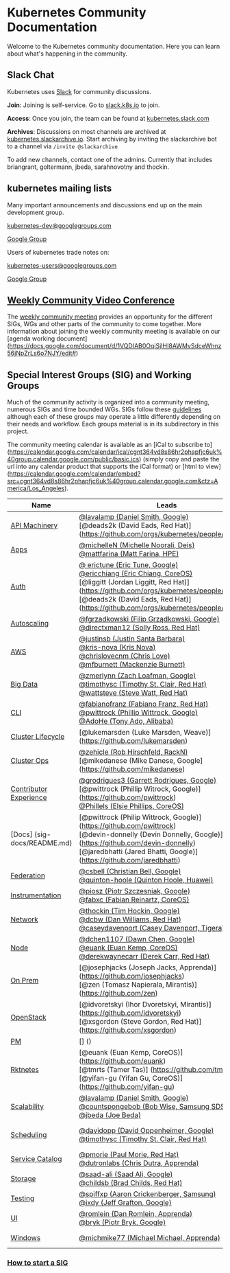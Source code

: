 # Kubernetes Community Documentation

Welcome to the Kubernetes community documentation. Here you can learn about what's happening in the community.

## Slack Chat

Kubernetes uses [Slack](http://slack.com) for community discussions.

**Join**: Joining is self-service.  Go to [slack.k8s.io](http://slack.k8s.io) to join.

**Access**: Once you join, the team can be found at [kubernetes.slack.com](http://kubernetes.slack.com)

**Archives**: Discussions on most channels are archived at [kubernetes.slackarchive.io](http://kubernetes.slackarchive.io).  Start archiving by inviting the slackarchive bot to a channel via `/invite @slackarchive`

To add new channels, contact one of the admins. Currently that includes briangrant, goltermann, jbeda, sarahnovotny and thockin.

## kubernetes mailing lists

Many important announcements and discussions end up on the main development group.

kubernetes-dev@googlegroups.com

[Google Group](https://groups.google.com/forum/#!forum/kubernetes-dev)

Users of kubernetes trade notes on:

kubernetes-users@googlegroups.com

[Google Group](https://groups.google.com/forum/#!forum/kubernetes-users)


## [Weekly Community Video Conference](community/README.md)

The [weekly community meeting](https://zoom.us/my/kubernetescommunity) provides an opportunity for the different SIGs, WGs and other parts of the community to come together.  More information about joining the weekly community meeting is available on our [agenda working document] (https://docs.google.com/document/d/1VQDIAB0OqiSjIHI8AWMvSdceWhnz56jNpZrLs6o7NJY/edit#)

## Special Interest Groups (SIG) and Working Groups

Much of the community activity is organized into a community meeting, numerous SIGs and time bounded WGs. SIGs follow these [guidelines](governance.md) although each of these groups may operate a little differently depending on their needs and workflow. Each groups material is in its subdirectory in this project.

The community meeting calendar is available as an [iCal to subscribe to] (https://calendar.google.com/calendar/ical/cgnt364vd8s86hr2phapfjc6uk%40group.calendar.google.com/public/basic.ics) (simply  copy and paste the url into any calendar product that supports the iCal format) or [html to view] (https://calendar.google.com/calendar/embed?src=cgnt364vd8s86hr2phapfjc6uk%40group.calendar.google.com&ctz=America/Los_Angeles).

| Name | Leads | Group | Slack Channel | Meetings |
|------|-------|-------|---------------|----------|
| [API Machinery](sig-api-machinery/README.md) | [@lavalamp (Daniel Smith, Google)](https://github.com/lavalamp) <br> [@deads2k (David Eads, Red Hat)] (https://github.com/orgs/kubernetes/people/deads2k)| [Group](https://groups.google.com/forum/#!forum/kubernetes-sig-api-machinery) | [#sig-api-machinery](https://kubernetes.slack.com/messages/sig-api-machinery/) | [Every other Wednesday at 11:00 AM PST](https://staging.talkgadget.google.com/hangouts/_/google.com/kubernetes-sig) |
| [Apps](sig-apps/README.md) | [@michelleN (Michelle Noorali, Deis)](https://github.com/michelleN)<br>[@mattfarina (Matt Farina, HPE)](https://github.com/mattfarina) | [Group](https://groups.google.com/forum/#!forum/kubernetes-sig-apps) | [#sig-apps](https://kubernetes.slack.com/messages/sig-apps) | [Mondays 9:00AM PST](https://zoom.us/j/4526666954) |
| [Auth](sig-auth/README.md) | [@ erictune (Eric Tune, Google)](https://github.com/erictune)<br> [@ericchiang (Eric Chiang, CoreOS)](https://github.com/orgs/kubernetes/people/ericchiang)<br> [@liggitt (Jordan Liggitt, Red Hat)] (https://github.com/orgs/kubernetes/people/liggitt) <br> [@deads2k (David Eads, Red Hat)] (https://github.com/orgs/kubernetes/people/deads2k) | [Group](https://groups.google.com/forum/#!forum/kubernetes-sig-auth) | [#sig-auth](https://kubernetes.slack.com/messages/sig-auth/) | Biweekly [Wednesdays at 1100 to 1200 PT](https://zoom.us/my/k8s.sig.auth) |
| [Autoscaling](sig-autoscaling/README.md) | [@fgrzadkowski (Filip Grządkowski, Google)](https://github.com/fgrzadkowski)<br> [@directxman12 (Solly Ross, Red Hat)](https://github.com/directxman12) | [Group](https://groups.google.com/forum/#!forum/kubernetes-sig-autoscaling) | [#sig-autoscaling](https://kubernetes.slack.com/messages/sig-autoscaling/) | Biweekly (or triweekly) on [Thurs at 0830 PT](https://plus.google.com/hangouts/_/google.com/k8s-autoscaling) |
| [AWS](sig-aws/README.md) | [@justinsb (Justin Santa Barbara)](https://github.com/justinsb)<br>[@kris-nova (Kris Nova)](https://github.com/kris-nova)<br>[@chrislovecnm (Chris Love)](https://github.com/chrislovecnm)<br>[@mfburnett (Mackenzie Burnett)](https://github.com/mfburnett) | [Group](https://groups.google.com/forum/#!forum/kubernetes-sig-aws) | [#sig-aws](https://kubernetes.slack.com/messages/sig-aws/) | 1st/3rd Friday at 9:00AM PST on [Zoom](https://zoom.us/my/k8ssigaws) |
| [Big Data](sig-big-data/README.md) | [@zmerlynn (Zach Loafman, Google)](https://github.com/zmerlynn)<br>[@timothysc (Timothy St. Clair, Red Hat)](https://github.com/timothysc)<br>[@wattsteve (Steve Watt, Red Hat)](https://github.com/wattsteve) | [Group](https://groups.google.com/forum/#!forum/kubernetes-sig-big-data) | [#sig-big-data](https://kubernetes.slack.com/messages/sig-big-data/) | Suspended |
| [CLI](sig-cli/README.md) | [@fabianofranz (Fabiano Franz, Red Hat)](https://github.com/fabianofranz)<br>[@pwittrock (Phillip Wittrock, Google)](https://github.com/pwittrock)<br>[@AdoHe (Tony Ado, Alibaba)](https://github.com/AdoHe) | [Group](https://groups.google.com/forum/#!forum/kubernetes-sig-cli) | [#sig-cli](https://kubernetes.slack.com/messages/sig-cli) | Bi-weekly Wednesdays at 9:00 AM PT on [Zoom](https://zoom.us/my/sigcli) |
| [Cluster Lifecycle](sig-cluster-lifecycle/README.md) | [@lukemarsden (Luke Marsden, Weave)] (https://github.com/lukemarsden) | [Group](https://groups.google.com/forum/#!forum/kubernetes-sig-cluster-lifecycle) | [#sig-cluster-lifecycle](https://kubernetes.slack.com/messages/sig-cluster-lifecycle) | Tuesdays at 09:00 AM PST on [Zoom](https://zoom.us/j/166836​624) |
| [Cluster Ops](sig-cluster-ops/README.md) | [@zehicle (Rob Hirschfeld, RackN)](https://github.com/zehicle) <br> [@mikedanese (Mike Danese, Google] (https://github.com/mikedanese) | [Group](https://groups.google.com/forum/#!forum/kubernetes-sig-cluster-ops) | [#sig-cluster-ops](https://kubernetes.slack.com/messages/sig-cluster-ops) | Thursdays at 1:00 PM PST on [hangouts](https://plus.google.com/hangouts/_/google.com/sig-cluster-ops)|
| [Contributor Experience](sig-contribx/README.md) | [@grodrigues3 (Garrett Rodrigues, Google)](https://github.com/Grodrigues3) <br> [@pwittrock (Phillip Witrock, Google)] (https://github.com/pwittrock) <br> [@Phillels (Elsie Phillips, CoreOS)](https://github.com/Phillels) | [Group](https://groups.google.com/forum/#!forum/kubernetes-wg-contribex) | [#wg-contribex] (https://kubernetes.slack.com/messages/wg-contribex) | Biweekly Wednesdays 9:30 AM PST on [zoom] (https://zoom.us/j/4730809290) |
| [Docs] (sig-docs/README.md) | [@pwittrock (Philip Wittrock, Google)] (https://github.com/pwittrock) <br> [@devin-donnelly (Devin Donnelly, Google)] (https://github.com/devin-donnelly) <br> [@jaredbhatti (Jared Bhatti, Google)] (https://github.com/jaredbhatti)| [Group] (https://groups.google.com/forum/#!forum/kubernetes-sig-docs) | [#sig-docs] (https://kubernetes.slack.com/messages/sig-docs) | Tuesdays @ 10:30AM PST on [Zoom](https://zoom.us/j/4730809290) |
| [Federation](sig-federation/README.md) | [@csbell (Christian Bell, Google)](https://github.com/csbell) <br> [@quinton-hoole (Quinton Hoole, Huawei)](https://github.com/quinton-hoole) | [Group](https://groups.google.com/forum/#!forum/kubernetes-sig-federation) | [#sig-federation](https://kubernetes.slack.com/messages/sig-federation/) | Bi-weekly on Monday at 9:00 AM PST on [hangouts](https://plus.google.com/hangouts/_/google.com/ubernetes) |
| [Instrumentation](sig-instrumentation/README.md) | [@piosz (Piotr Szczesniak, Google)](https://github.com/piosz) <br> [@fabxc (Fabian Reinartz, CoreOS)](https://github.com/fabxc) | [Group](https://groups.google.com/forum/#!forum/kubernetes-sig-instrumentation) | [#sig-instrumentation](https://kubernetes.slack.com/messages/sig-instrumentation) | [Thursdays at 9.30 AM PST](https://zoom.us/j/5342565819) |
| [Network](sig-network/README.md) | [@thockin (Tim Hockin, Google)](https://github.com/thockin)<br> [@dcbw (Dan Williams, Red Hat)](https://github.com/dcbw)<br> [@caseydavenport (Casey Davenport, Tigera)](https://github.com/caseydavenport) | [Group](https://groups.google.com/forum/#!forum/kubernetes-sig-network) | [#sig-network](https://kubernetes.slack.com/messages/sig-network/) | Thursdays at 2:00 PM PST on [Zoom](https://zoom.us/j/5806599998) |
| [Node](sig-node/README.md) | [@dchen1107 (Dawn Chen, Google)](https://github.com/dchen1107)<br>[@euank (Euan Kemp, CoreOS)](https://github.com/orgs/kubernetes/people/euank)<br>[@derekwaynecarr (Derek Carr, Red Hat)](https://github.com/derekwaynecarr) | [Group](https://groups.google.com/forum/#!forum/kubernetes-sig-node) | [#sig-node](https://kubernetes.slack.com/messages/sig-node/) | [Tuesdays at 10:00 PT](https://plus.google.com/hangouts/_/google.com/sig-node-meetup?authuser=0) |
| [On Prem](sig-onprem/README.md) | [@josephjacks (Joseph Jacks, Apprenda)] (https://github.com/josephjacks) <br> [@zen (Tomasz Napierala, Mirantis)] (https://github.com/zen)| [Group](https://groups.google.com/forum/#!forum/kubernetes-sig-on-prem) | [#sig-onprem](https://kubernetes.slack.com/messages/sig-onprem/) | Every second Wednesday at 8 PM PST / 11 PM EST |
| [OpenStack](sig-openstack/README.md) | [@idvoretskyi (Ihor Dvoretskyi, Mirantis)] (https://github.com/idvoretskyi) <br> [@xsgordon (Steve Gordon, Red Hat)] (https://github.com/xsgordon)| [Group](https://groups.google.com/forum/#!forum/kubernetes-sig-openstack) | [#sig-openstack](https://kubernetes.slack.com/messages/sig-openstack/) | Every second Wednesday at 5 PM PDT / 2 PM EDT |
| [PM](project-managers/README.md) | [] ()| [Group](https://groups.google.com/forum/#!forum/kubernetes-pm) | []() | TBD|
| [Rktnetes](sig-rktnetes/README.md) | [@euank (Euan Kemp, CoreOS)] (https://github.com/euank) <br> [@tmrts (Tamer Tas)] (https://github.com/tmrts) <br> [@yifan-gu (Yifan Gu, CoreOS)] (https://github.com/yifan-gu) | [Group](https://groups.google.com/forum/#!forum/kubernetes-sig-rktnetes) | [#sig-rktnetes](https://kubernetes.slack.com/messages/sig-rktnetes/) | [As needed (ad-hoc)](https://zoom.us/j/830298957) |
| [Scalability](sig-scalability/README.md) | [@lavalamp (Daniel Smith, Google)](https://github.com/lavalamp)<br>[@countspongebob (Bob Wise, Samsung SDS)](https://github.com/countspongebob)<br>[@jbeda (Joe Beda)](https://github.com/jbeda) | [Group](https://groups.google.com/forum/#!forum/kubernetes-sig-scale) | [#sig-scale](https://kubernetes.slack.com/messages/sig-scale/) | [Thursdays at 09:00 PT](https://zoom.us/j/989573207) |
| [Scheduling](sig-scheduling/README.md) | [@davidopp (David Oppenheimer, Google)](https://github.com/davidopp)<br>[@timothysc (Timothy St. Clair, Red Hat)](https://github.com/timothysc) | [Group](https://groups.google.com/forum/#!forum/kubernetes-sig-scheduling) | [#sig-scheduling](https://kubernetes.slack.com/messages/sig-scheduling/) | Alternate between Mondays at 1 PM PT and Wednesdays at 12:30 AM PT on [Zoom](https://zoom.us/zoomconference?m=rN2RrBUYxXgXY4EMiWWgQP6Vslgcsn86) |
| [Service Catalog](sig-service-catalog/README.md) | [@pmorie (Paul Morie, Red Hat)](https://github.com/pmorie) <br> [@dutronlabs (Chris Dutra, Apprenda)](github.com/dutronlabs) | [Group](https://groups.google.com/forum/#!forum/kubernetes-sig-service-catalog) | [#sig-service-catalog](https://kubernetes.slack.com/messages/sig-service-catalog/) | [Mondays at 1 PM PST](https://zoom.us/j/7201225346) |
| [Storage](sig-storage/README.md) | [@saad-ali (Saad Ali, Google)](https://github.com/saad-ali)<br>[@childsb (Brad Childs, Red Hat)](https://github.com/childsb) | [Group](https://groups.google.com/forum/#!forum/kubernetes-sig-storage)  | [#sig-storage](https://kubernetes.slack.com/messages/sig-storage/) | Bi-weekly Thursdays 9 AM PST (or more frequently) on [Zoom](https://zoom.us/j/614261834) |
| [Testing](sig-testing/README.md) | [@spiffxp (Aaron Crickenberger, Samsung)](https://github.com/spiffxp)<br>[@ixdy (Jeff Grafton, Google)](https://github.com/ixdy) | [Group](https://groups.google.com/forum/#!forum/kubernetes-sig-testing) | [#sig-testing](https://kubernetes.slack.com/messages/sig-testing/) | [Tuesdays at 9:30 AM PT](https://zoom.us/j/553910341) |
| [UI](sig-ui/README.md) | [@romlein (Dan Romlein, Apprenda)](https://github.com/romlein)<br> [@bryk (Piotr Bryk, Google)](https://github.com/bryk) | [Group](https://groups.google.com/forum/#!forum/kubernetes-sig-ui) | [#sig-ui](https://kubernetes.slack.com/messages/sig-ui/) | Wednesdays at 4:00 PM CEST |
| [Windows](sig-windows/README.md) | [@michmike77 (Michael Michael, Apprenda)](https://github.com/michmike)| [Group](https://groups.google.com/forum/#!forum/kubernetes-sig-windows) | [#sig-windows](https://kubernetes.slack.com/messages/sig-windows) | Bi-weekly Tuesdays at 10:00 AM PT |

### [How to start a SIG](sig-creation-procedure.md)
